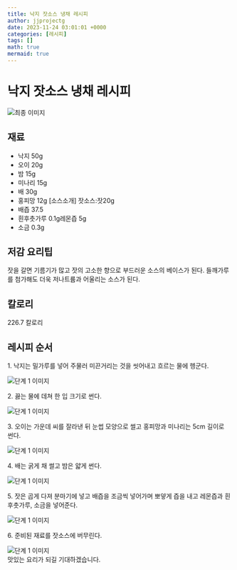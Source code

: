 ```yaml
---
title: 낙지 잣소스 냉채 레시피
author: jjprojectg
date: 2023-11-24 03:01:01 +0000
categories: [레시피]
tags: []
math: true
mermaid: true
---
```

<meta name="og:type" content="website"/>
<meta charset="UTF-8"/>
<div class="header">
  <h1>낙지 잣소스 냉채 레시피</h1>
</div>

<div class="container my-4">
  <div class="row">
    <div class="col-12 col-md-6">
      <div class="recipe-image">
        <img src="http://www.foodsafetykorea.go.kr/uploadimg/20141117/20141117053518_1416213318219.jpg" class="step-image" alt="최종 이미지"/>
      </div>
    </div>
    <div class="col-12 col-md-6">
      <div class="ingredients">
        <h2>재료</h2>
        <ul class="card">
          <li> 낙지 50g </li>
          <li>  오이 20g </li>
          <li>  밤 15g </li>
          <li>  미나리 15g </li>
          <li>  배 30g </li>
          <li>  홍피망 12g [소스소개] 잣소스:잣20g </li>
          <li>  배즙 37.5 </li>
          <li>  흰후춧가루 0.1g레몬즙 5g </li>
          <li>  소금 0.3g </li>
</ul>
      </div>
    </div>
    <div class="col-12 col-md-6">
      <div class="ingredients">
        <h2>저감 요리팁</h2>
        <div class="card"> 
          <p>
            잣을 갈면 기름기가 많고 잣의 고소한 향으로 부드러운 소스의 베이스가 된다. 들깨가루를 첨가해도 더욱 저나트륨과 어울리는 소스가 된다.
          </p>
        </div>
      </div>
      <div class="ingredients">
        <h2>칼로리</h2>
        <div class="card"> 
          <p>
            226.7 칼로리
          </p>
        </div>
      </div>
    </div>
  </div>

  <h2 class="my-4">레시피 순서</h2>
  <div class="card recipe-card">
    <div class="card-body recipe-step">
      <p class="card-text step-description">1. 낙지는 밀가루를 넣어 주물러 미끈거리는 것을 씻어내고 흐르는 물에 헹군다.</p>
      <img src="http://www.foodsafetykorea.go.kr/uploadimg/cook/881-1.jpg" alt="단계 1 이미지" class="step-image"/>
    </div>
  </div>
  <div class="card recipe-card">
    <div class="card-body recipe-step">
      <p class="card-text step-description">2. 끓는 물에 데쳐 한 입 크기로 썬다.</p>
      <img src="http://www.foodsafetykorea.go.kr/uploadimg/cook/881-2.jpg" alt="단계 1 이미지" class="step-image"/>
    </div>
  </div>
  <div class="card recipe-card">
    <div class="card-body recipe-step">
      <p class="card-text step-description">3. 오이는 가운데 씨를 잘라낸 뒤 눈썹 모양으로 썰고 홍피망과 미나리는 5cm 길이로 썬다.</p>
      <img src="http://www.foodsafetykorea.go.kr/uploadimg/cook/881-3.jpg" alt="단계 1 이미지" class="step-image"/>
    </div>
  </div>
  <div class="card recipe-card">
    <div class="card-body recipe-step">
      <p class="card-text step-description">4. 배는 굵게 채 썰고 밤은 얇게 썬다.</p>
      <img src="http://www.foodsafetykorea.go.kr/uploadimg/cook/881-4.jpg" alt="단계 1 이미지" class="step-image"/>
    </div>
  </div>
  <div class="card recipe-card">
    <div class="card-body recipe-step">
      <p class="card-text step-description">5. 잣은 곱게 다져 분마기에 넣고 배즙을 조금씩 넣어가며 뽀얗게 즙을 내고 레몬즙과 흰후춧가루, 소금을 넣어준다.</p>
      <img src="http://www.foodsafetykorea.go.kr/uploadimg/cook/881-5.jpg" alt="단계 1 이미지" class="step-image"/>
    </div>
  </div>
  <div class="card recipe-card">
    <div class="card-body recipe-step">
      <p class="card-text step-description">6. 준비된 재료를 잣소스에 버무린다.</p>
      <img src="http://www.foodsafetykorea.go.kr/uploadimg/cook/881-6.jpg" alt="단계 1 이미지" class="step-image"/>
    </div>
  </div>

</div>
맛있는 요리가 되길 기대하겠습니다.
